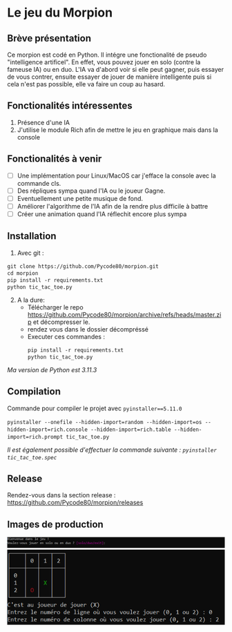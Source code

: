 # Le jeu du Morpion
## Brève présentation 
Ce morpion est codé en Python. Il intégre une fonctionalité de pseudo "intelligence artificel". 
En effet, vous pouvez jouer en solo (contre la fameuse IA) ou en duo.
L'IA va d'abord voir si elle peut gagner, puis essayer de vous contrer, ensuite essayer de jouer
de manière intelligente puis si cela n'est pas possible, elle va faire un coup au hasard.

## Fonctionalités intéressentes

1. Présence d'une IA
2. J'utilise le module Rich afin de mettre le jeu en graphique mais dans la console

## Fonctionalités à venir 

- [ ] Une implémentation pour Linux/MacOS car j'efface la console avec la commande cls. <br>
- [ ] Des répliques sympa quand l'IA ou le joueur Gagne.<br>
- [ ] Eventuellement une petite musique de fond.<br>
- [ ] Améliorer l'algorithme de l'IA afin de la rendre plus difficile à battre<br>
- [ ] Créer une animation quand l'IA réflechit encore plus sympa<br>

## Installation

1. Avec git :<br>
```
git clone https://github.com/Pycode80/morpion.git
cd morpion
pip install -r requirements.txt
python tic_tac_toe.py
```

2. A la dure:
    - Télécharger le repo https://github.com/Pycode80/morpion/archive/refs/heads/master.zip et décompresser le.
    - rendez vous dans le dossier décompréssé
    - Executer ces commandes :
        ```
        pip install -r requirements.txt
        python tic_tac_toe.py
        ```

*Ma version de Python est 3.11.3*

## Compilation

Commande pour compiler le projet avec `pyinstaller==5.11.0`

`pyinstaller --onefile --hidden-import=random --hidden-import=os --hidden-import=rich.console --hidden-import=rich.table --hidden-import=rich.prompt tic_tac_toe.py`

*Il est également possible d'effectuer la commande suivante : `pyinstaller tic_tac_toe.spec`*

## Release

Rendez-vous dans la section release : https://github.com/Pycode80/morpion/releases

## Images de production 

![Image1](images/image1.png)
![Image2](images/image2.png)






